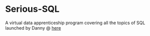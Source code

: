 # Serious-SQL
A virtual data apprenticeship program covering all the topics of SQL launched by Danny @ [here](https://www.datawithdanny.com/)
